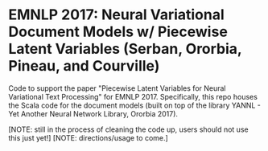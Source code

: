 # EMNLP 2017: Neural Variational Document Models w/ Piecewise Latent Variables (Serban, Ororbia, Pineau, and Courville)
Code to support the paper "Piecewise Latent Variables for Neural Variational Text Processing" for EMNLP 2017. 
Specifically, this repo houses the Scala code for the document models (built on top of the library YANNL - Yet Another Neural Network Library, Ororbia 2017).

[NOTE: still in the process of cleaning the code up, users should not use this just yet!]
[NOTE: directions/usage to come.]
